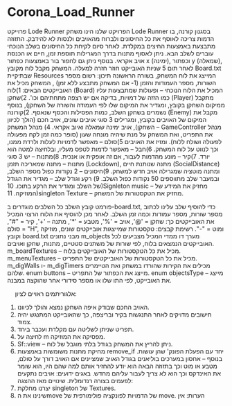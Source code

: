 # Corona_Load_Runner
פרוייקט Lode Runner
הפרויקט שלנו הינו משחק Lode Runner בסגנון קורנה, בו הדמות צריכה לאוסף את כל החיסונים ולברוח מהאויבים ולנסות לא להידבק. התזוזה מתבצעת באמצעות החיצים במקלדת.
לאחר סיום לקיחת כל החיסונים בשלב הנוכחי עוברים לשלב הבא.
ניתן לאסוף מתנות בדרך המגרילות תוספת זמן, חיים או הכנסת אויב אקראי. 
בנוסף ניתן גם לחפור בור באמצעות כפתור x (ימינה), וכפתור y (שמאלה), לאחר תום 5 שניות האובייקט חוזר חזרה למעלה.
המשחק מקבל לוח מקובץ Board.txt שבתיקיית Resources המייצג את לוח המשחק, בשורה הראשונה 
תיכון:
רשום מספר השורות, מספר העמודות והזמן (1- אם המשחק מתבצע ללא זמן) , המשחק מכיל את האובייקטים הבאים:
1)לוח (Board) המכיל את הלוח הנוכחי – ופעולות שמתבצעות עליו כמו הזזה של דמויות, בדיקה אם יש רצפה מתחתיהם וכו'. 
2)שחקן (Player) מתקבל ממיקום השחקן בקובץ, ומגדיר את המיקום שלו לפי העמודה והשורה של השחקן), בנוסף נשמרים בשחקן השלב, כמות הפסילות והכסף שנאסף.
2)קורונה (Enemy) מקבל את המיקום של האויבים בקובץ, ומגרילים 3 סוגי אויבים שונים, אויב חכם (הולך לכיוון השחקן), אויב ימינה שמאלה ואיוב אקראי.
4) מנהל המשחק – GameController מנהל את התפריט, ואת המשחק על מנת שיהיה מונחה שעון (סופר כמה זמן לקח מפעולה לפעולה ושולח ללוח). ומזיז את האויבים 
5)סולם – מאפשר לדמויות לעלות ולרדת ממנו, וכך לנווט על לוח המשחק.
6)חבל – מאפשר לדמות לטפס מעליו, ובלחיצה למטה הוא יורד.
7)קיר – מונע מהדמות לעבור, אם זה אופקית או אנכית.
8)מתנות – יש 3 סוגי מתנות – מתנה שמאריכה תזמן (Lockdown), מתנה שנותנת חיים (SocialDistance) ומתנה מוטציה שמגרילה אויב חדש למשחק. 
9)חיסונים – 2 נקודות כפול מספר השלב, ובמעבר שלב מתווספים 50 נקודות כפול השלב.
9) רקע וגודל שלב – מגדיר את הגודל של השלב ומגדיר את הרקע בתוכו.
10)Signleton music – מחזיק את המידע של המוזיקה.
11)singleton Texture – מחזיק את הטקסטורות של המשחק.

פורמט קובץ השלב
 כל השלבים מוגדרים ב-board.txt, כדי להוסיף שלב עלינו לכתוב מספר שורות, מספר עמודות וכמה זמן השלב.
לאחר מכן להוסיף את הלוח הרצוי המכיל את האובייקטים כך: שחקן = '@', אויב = '%', מטבע = '*', מתנה – '+', קיר = "#", סולם = "H", ומוט = "-".
רשימת קבצים:
טקסטורות שמייצגות אובייקטים שונים, מוזיקה וקובץ board.txt
מבני נתונים
m_objects מערך דו ממדי המכיל מצביעים לכל האובייקטים הנמצאים בלוח, לפי שורות של משתנים סטטיים, מתנות, שחקן ואויבים.
m_boardTextures – מכיל את כל הטקסטורות של האובייקטים בלוח.
m_menuTextures – מכיל את כל הטקסטורות של האובייקטים של התפריט.
m_digWalls ו- m_digTimers מכילים את הקירות שהורדו במשחק ואת הטיימרים שלהם.
enum buttons – מייצג את הכפתור של התפריט.
enum objectsType – מייצג את האובייקט, לפי התו שלו או מספר סידורי אחר שהוקצה במבנה.

 
אלגוריתמים ראויים לציון:
1)	האויב החכם שבודק איפה השחקן נמצא והולך לכיוונו.
2)	חישובים מדויקים לאחר התנגשות בקיר ובריצפה, כך שהאובייקט המתנגש יהיה צמוד.
3)	תפריט שניתן לשליטה עם מקלדת ועכבר ביחד.
4)	לחיצה על m מפסיקה את המוזיקה.
5)	Sf::view – ניתן להריץ את המשחק בגודל בלתי מוגבל של לוח.
6)	מחיקת מתנות משומשות באמצעות remove_if יחד עם הפעלת הפונק' שהן עושות.
בנוסף – אחסון במערכים בוליאנים בגודל האויב שמציינים אם האויב דורך על סולם, מטבע או מוט וכך בתזוזה הבאה הוא יודע להחזיר אותם למה שהם היו, הוא שומר את האינדקס וכך הוא לא צריך לעבור עליהם מחדש.
באגים ידועים:
אויבים נתקעים לפעמים בצורה רנדומלית.
שינויים מאז ההצגה:
1)	יצרנו מחלקת singleton של Textures.
2)	 שינינו את הmove של הדמויות לפונקציה פולימורפית של move.
הערות:
אין
